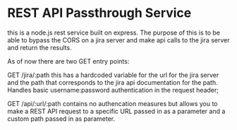 # REST API Passthrough Service
this is a node.js rest service built on express. 
The purpose of this is to be able to bypass the CORS on a jira server and make api calls to the jira server and return the results.

As of now there are two GET entry points:

GET /jira/:path this has a hardcoded variable for the url for the jira server and the path that corresponds to the jira api documentation for the path. Handles basic username:password authentication in the request header;

GET /api/:url/:path contains no authencation measures but allows you to make a REST API request to a specific URL passed in as a parameter and a custom path passed in as parameter.


